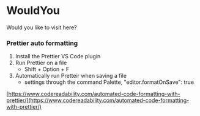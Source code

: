 # WouldYou

Would you like to visit here?

### **Prettier auto formatting**

1. Install the Prettier VS Code plugin
2. Run Prettier on a file
   - Shift + Option + F
3. Automatically run Pretteir when saving a file
   - settings through the command Palette, "editor.formatOnSave": true

[https://www.codereadability.com/automated-code-formatting-with-prettier/](https://www.codereadability.com/automated-code-formatting-with-prettier/)
